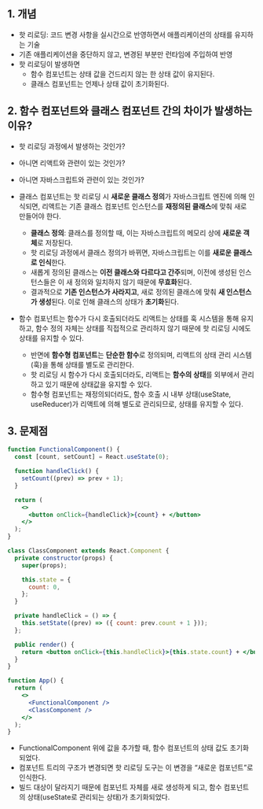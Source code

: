 ## 1. 개념

- 핫 리로딩: 코드 변경 사항을 실시간으로 반영하면서 애플리케이션의 상태를 유지하는 기술
- 기존 애플리케이션을 중단하지 않고, 변경된 부분만 런타임에 주입하여 반영
- 핫 리로딩이 발생하면
	- 함수 컴포넌트는 상태 값을 건드리지 않는 한 상태 값이 유지된다.
	- 클래스 컴포넌트는 언제나 상태 값이 초기화된다.

## 2. 함수 컴포넌트와 클래스 컴포넌트 간의 차이가 발생하는 이유?

- 핫 리로딩 과정에서 발생하는 것인가?
- 아니면 리액트와 관련이 있는 것인가?
- 아니면 자바스크립트와 관련이 있는 것인가?

- 클래스 컴포넌트는 핫 리로딩 시 **새로운 클래스 정의**가 자바스크립트 엔진에 의해 인식되면, 리액트는 기존 클래스 컴포넌트 인스턴스를 **재정의된 클래스**에 맞춰 새로 만들어야 한다.
	-  **클래스 정의**: 클래스를 정의할 때, 이는 자바스크립트의 메모리 상에 **새로운 객체**로 저장된다.
	- 핫 리로딩 과정에서 클래스 정의가 바뀌면, 자바스크립트는 이를 **새로운 클래스로 인식**한다.
	- 새롭게 정의된 클래스는 **이전 클래스와 다르다고 간주**되며, 이전에 생성된 인스턴스들은 이 새 정의와 일치하지 않기 때문에 **무효화**된다.
	- 결과적으로 **기존 인스턴스가 사라지고**, 새로 정의된 클래스에 맞춰 **새 인스턴스가 생성**된다. 이로 인해 클래스의 상태가 **초기화**된다.
- 함수 컴포넌트는 함수가 다시 호출되더라도 리액트는 상태를 훅 시스템을 통해 유지하고, 함수 정의 자체는 상태를 직접적으로 관리하지 않기 때문에 핫 리로딩 시에도 상태를 유지할 수 있다.
	- 반면에 **함수형 컴포넌트**는 **단순한 함수**로 정의되며, 리액트의 상태 관리 시스템(훅)을 통해 상태를 별도로 관리한다.
	- 핫 리로딩 시 함수가 다시 호출되더라도, 리액트는 **함수의 상태**를 외부에서 관리하고 있기 때문에 상태값을 유지할 수 있다.
	- 함수형 컴포넌트는 재정의되더라도, 함수 호출 시 내부 상태(useState, useReducer)가 리액트에 의해 별도로 관리되므로, 상태를 유지할 수 있다.

## 3. 문제점

```jsx
function FunctionalComponent() {
  const [count, setCount] = React.useState(0);

  function handleClick() {
    setCount((prev) => prev + 1);
  }

  return (
    <>
      <button onClick={handleClick}>{count} + </button>
    </>
  );
}

class ClassComponent extends React.Component {
  private constructor(props) {
    super(props);

    this.state = {
      count: 0,
    };
  }

  private handleClick = () => {
    this.setState((prev) => ({ count: prev.count + 1 }));
  };

  public render() {
    return <button onClick={this.handleClick}>{this.state.count} + </button>;
  }
}

function App() {
  return (
    <>
      <FunctionalComponent />
      <ClassComponent />
    </>
  );
}
```

- FunctionalComponent 위에 값을 추가할 때, 함수 컴포넌트의 상태 값도 초기화되었다.
- 컴포넌트 트리의 구조가 변경되면 핫 리로딩 도구는 이 변경을 “새로운 컴포넌트”로 인식한다.
- 빌드 대상이 달라지기 때문에 컴포넌트 자체를 새로 생성하게 되고, 함수 컴포넌트의 상태(useState로 관리되는 상태)가 초기화되었다.